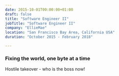 ```yaml
---
date: 2015-10-01T00:00:00+01:00
draft: false
title: "Software Engineer II"
jobTitle: "Software Engineer II"
company: "EllieMae"
location: "San Francisco Bay Area, California USA"
duration: "October 2015 - February 2018"

---
```

### Fixing the world, one byte at a time

Hostile takeover - who is the boss now!